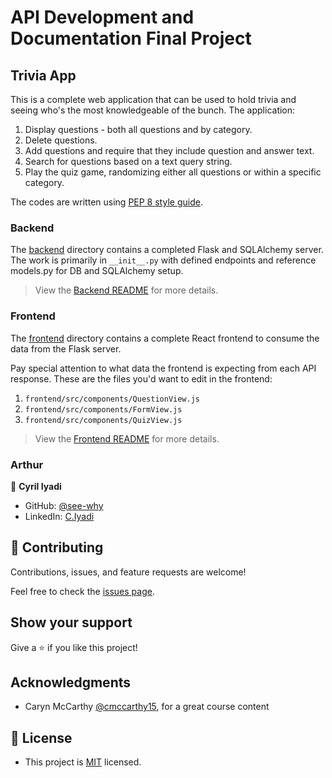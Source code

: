 # API Development and Documentation Final Project

## Trivia App

This is a complete web application that can be used to hold trivia and seeing who's the most knowledgeable of the bunch. The application:

1. Display questions - both all questions and by category.
2. Delete questions.
3. Add questions and require that they include question and answer text.
4. Search for questions based on a text query string.
5. Play the quiz game, randomizing either all questions or within a specific category.

The codes are written using [PEP 8 style guide](https://peps.python.org/pep-0008/). 

### Backend

The [backend](./backend/README.md) directory contains a completed Flask and SQLAlchemy server. The work is primarily in `__init__.py` with defined endpoints and reference models.py for DB and SQLAlchemy setup.

> View the [Backend README](./backend/README.md) for more details.

### Frontend

The [frontend](./frontend/README.md) directory contains a complete React frontend to consume the data from the Flask server.

Pay special attention to what data the frontend is expecting from each API response. These are the files you'd want to edit in the frontend:

1. `frontend/src/components/QuestionView.js`
2. `frontend/src/components/FormView.js`
3. `frontend/src/components/QuizView.js`

> View the [Frontend README](./frontend/README.md) for more details.

### Arthur

👤 **Cyril Iyadi**

- GitHub: [@see-why](https://github.com/see-why)
- LinkedIn: [C.Iyadi](https://www.linkedin.com/in/cyril-iyadi/)

## 🤝 Contributing

Contributions, issues, and feature requests are welcome!

Feel free to check the [issues page](../../issues/).

## Show your support

Give a ⭐️ if you like this project!

## Acknowledgments
- Caryn McCarthy [@cmccarthy15](https://github.com/cmccarthy15), for a great course content
## 📝 License
- This project is [MIT](./LICENSE) licensed.
